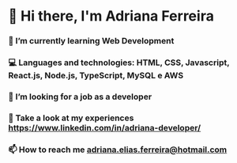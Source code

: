 # 👋 Hi there, I'm Adriana Ferreira

### 📓  I’m currently learning Web Development
### 💻  Languages and technologies:  HTML, CSS, Javascript, React.js, Node.js, TypeScript, MySQL e AWS
### 👀  I’m looking for a job as a developer
### 🏢  Take a look at my experiences https://www.linkedin.com/in/adriana-developer/
### 📫  How to reach me adriana.elias.ferreira@hotmail.com



<!---
Drilias/Drilias is a ✨ special ✨ repository because its `README.md` (this file) appears on your GitHub profile.
You can click the Preview link to take a look at your changes.
--->

